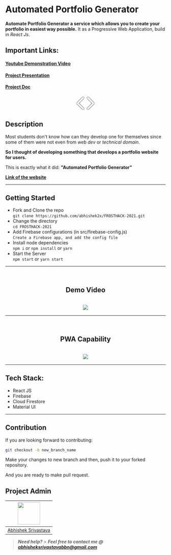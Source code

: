 # Automated Portfolio Generator

**Automate Portfolio Generator a service which allows you to create your portfolio in easiest way possible.** It as a Progressive Web Application, build in _React Js_.


## Important Links:

#### <a href="https://youtu.be/2z9nhQOf9Go">Youtube Demonstration Video<a/> 


#### <a href="https://docs.google.com/presentation/d/11SKSxBOYlIC84Z_m0RDJ5IuqxjyQnS-z_OTKT3Q5Qtc/edit?usp=sharing">Project Presentation<a/> 


#### <a href="https://docs.google.com/document/d/171imc3oWhPqRI7V5Ws9uKwmXrSj6EqnK6lpTNEACmWA/edit?usp=sharing">Project Doc<a/> 

<div align="center">
  <img src="Readme-assets/logo.png" />
</div>

## Description

Most students don't know how can they develop one for themselves since some of them were not even from _web dev_ or _technical domain_.

**So I thought of developing something that develops a portfolio website for users.**

This is exactly what it did: **"Automated Portfolio Generator"**

<a href="https://automated-portfolio-generator.web.app/" >**Link of the website**</a>

---

## Getting Started

- Fork and Clone the repo <br/>
  `git clone https://github.com/abhishek2x/FROSTHACK-2021.git`
- Change the directory<br/>
  `cd FROSTHACK-2021`
- Add Firebase configurations (in src/firebase-config.js)<br/>
  `Create a Firebase app, and add the config file`
- Install node dependencies<br/>
  `npm i` or `npm install` or `yarn`
- Start the Server<br/>
  `npm start` or `yarn start`

***
<br/>
<div align="center">

## Demo Video
<br/>
<img src="Readme-assets/web.gif" height="450"/>

</div>


***
<br/>
<div align="center">

## PWA Capability
<br/>
<img src="Readme-assets/pwa.gif" width="250"/>

</div>

***

## Tech Stack:

- React JS
- Firebase
- Cloud Firestore
- Material UI

---

## Contribution

If you are looking forward to contributing:

```bash
git checkout -b new_branch_name
```

Make your changes to new branch and then, push it to your forked repository.

And you are ready to make pull request.

## Project Admin

| <a href="https://github.com/abhishek2x"><img src="https://avatars.githubusercontent.com/u/53976003?s=460&u=3207af548a3204a51d49db9a48c28aa55aff83a5&v=4" width=70px height=70px /></a> |
| ---------------------------------------------------------------------------------------------------------------------------------------------------------------------------------------- |
| [Abhishek Srivastava](https://www.github.com/abhishek2x/)                                                                                                   |

> **_Need help?_** > **_Feel free to contact me @ [abhisheksrivastavabbn@gmail.com](mailto:abhisheksrivastavabbn@gmail.com)_**
